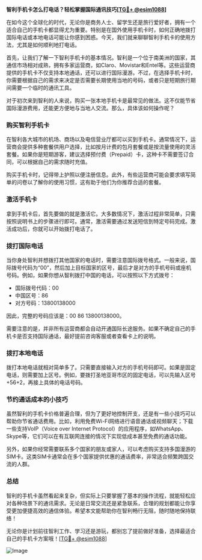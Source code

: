 **智利手机卡怎么打电话？轻松掌握国际通讯技巧[[TG💪+ @esim1088](https://t.me/s/esim1088)]**

在如今这个全球化的时代，无论你是商务人士、留学生还是旅行爱好者，拥有一个适合自己的手机卡都显得尤为重要。特别是在国外使用手机卡时，如何正确地拨打国际电话或本地电话可能让你感到困惑。今天，我们就来聊聊智利手机卡的使用方法，尤其是如何顺利地打电话。

首先，让我们了解一下智利手机卡的基本情况。智利是一个位于南美洲的国家，其通信市场相对成熟，拥有多家运营商，如Claro、Movistar和Entel等。这些运营商提供的手机卡不仅支持本地通话，还可以进行国际漫游。不过，在选择手机卡时，你需要根据自己的需求来决定是否需要长期使用当地的号码，或者只是短期旅行期间需要一个临时的通讯工具。

对于初次来到智利的人来说，购买一张本地手机卡是最常见的做法。这不仅能节省国际漫游费用，还能更方便地与当地人交流。那么，具体该如何操作呢？

### **购买智利手机卡**

在智利各大城市的机场、商场以及电信营业厅都可以买到手机卡。通常情况下，运营商会提供多种套餐供用户选择，比如按月计费的包月套餐或是按流量使用的灵活套餐。如果你是短期游客，建议选择预付费（Prepaid）卡，这种卡不需要签订合同，可以根据自己的需求随时充值。

购买手机卡时，记得带上护照以便注册信息。此外，有些运营商可能会要求填写简单的问卷以了解你的使用习惯，这有助于他们为你推荐合适的套餐。

### **激活手机卡**

拿到手机卡后，首先要做的就是激活它。大多数情况下，激活过程非常简单，只需按照说明书上的步骤进行即可。通常，激活需要通过发送短信到特定号码完成。激活成功后，你就可以开始拨打电话了。

### **拨打国际电话**

当你身处智利并想拨打其他国家的电话时，需要注意国际拨号格式。一般来说，国际拨号代码为“00”，然后加上目标国家的区号，最后才是对方的手机号码或座机号码。例如，如果你想从智利拨打中国的电话，可以按照以下方式拨号：

- 国际拨号代码：00
- 中国区号：86
- 对方号码：13800138000

因此，完整的号码应该是：00 86 13800138000。

需要注意的是，并非所有运营商都会自动开通国际长途服务。如果不确定自己的手机卡是否支持国际通话，最好提前咨询客服或者查看卡上的说明。

### **拨打本地电话**

拨打本地电话就相对简单多了。只需要直接输入对方的手机号码即可。如果是固定电话，则需要加上区号。例如，要拨打圣地亚哥市区的固定电话，可以先输入区号+56+2，再接上具体的电话号码。

### **节约通话成本的小技巧**

虽然智利的手机卡价格普遍合理，但为了更好地控制开支，还是有一些小技巧可以帮助你节省通话费用。比如，利用免费Wi-Fi网络进行语音通话或视频聊天；下载一些支持VoIP（Voice over Internet Protocol）的应用程序，如WhatsApp、Skype等，它们可以在有互联网连接的情况下实现低成本甚至免费的通话功能。

另外，如果你经常需要联系多个国家的朋友或家人，可以考虑购买支持多国漫游的SIM卡。这类SIM卡通常会在多个国家提供优惠的通话费率，非常适合频繁跨国交流的人群。

### **总结**

智利的手机卡虽然看起来复杂，但实际上只要掌握了基本的操作流程，就能轻松应对各种场景下的通讯需求。无论是日常交流还是紧急联系，合理的规划都能让你享受更加便捷高效的通信体验。希望本文能帮助你在智利畅行无阻，随时随地保持联络！

无论你是计划前往智利工作、学习还是游玩，都别忘了提前做好准备，选择最适合自己的手机卡方案哦！[[TG💪+ @esim1088](https://t.me/s/esim1088)]

![Image](https://i.postimg.cc/4NQfJmqS/Snipaste-2025-05-13-00-14-12.png)